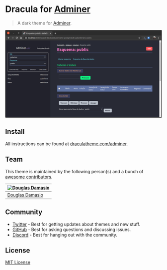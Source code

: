 # Dracula for [Adminer](https://www.adminer.org/)

> A dark theme for [Adminer](https://www.adminer.org/).

![Screenshot](./screenshot.png)

## Install

All instructions can be found at [draculatheme.com/adminer](https://draculatheme.com/adminer).

## Team

This theme is maintained by the following person(s) and a bunch of [awesome contributors](https://github.com/dracula/adminer/graphs/contributors).

|[![Douglas Damasio](https://avatars1.githubusercontent.com/u/57931045?s=70&u=c24a9ea2ba77986b905813280b3b87c15acc1f9b&v=4)](https://github.com/douglasdamasio) |
|--- |
|[Douglas Damasio](https://github.com/douglasdamasio) |

## Community

* [Twitter](https://twitter.com/draculatheme) - Best for getting updates about themes and new stuff.
* [GitHub](https://github.com/dracula/dracula-theme/discussions) - Best for asking questions and discussing issues.
* [Discord](https://draculatheme.com/discord-invite) - Best for hanging out with the community.

## License

[MIT License](./LICENSE)